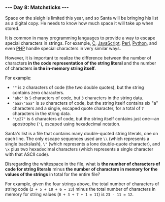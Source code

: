 ### --- Day 8: Matchsticks ---

Space on the sleigh is limited this year, and so Santa will be bringing his 
list as a digital copy. He needs to know how much space it will take up 
when stored.

It is common in many programming languages to provide a way to escape 
special characters in strings. For example, [C](https://en.wikipedia.org/wiki/Escape_sequences_in_C), [JavaScript](https://developer.mozilla.org/en-US/docs/Web/JavaScript/Reference/Global_Objects/String), [Perl](http://perldoc.perl.org/perlop.html#Quote-and-Quote-like-Operators), [Python](https://docs.python.org/2.0/ref/strings.html), 
and even [PHP](http://php.net/manual/en/language.types.string.php#language.types.string.syntax.double) handle special characters in very similar ways.

However, it is important to realize the difference between the number of 
characters **in the code representation of the string literal** and the number 
of characters **in the in-memory string itself**.

For example:

- `""` is `2` characters of code (the two double quotes), but the string 
contains zero characters.
- `"abc"` is `5` characters of code, but `3` characters in the string data.
- `"aaa\"aaa"` is `10` characters of code, but the string itself contains 
six "a" characters and a single, escaped quote character, for a total 
of `7` characters in the string data.
- `"\x27"` is `6` characters of code, but the string itself contains just 
one—an apostrophe (`'`), escaped using hexadecimal notation.

Santa's list is a file that contains many double-quoted string literals, 
one on each line. The only escape sequences used are `\\` (which represents a 
single backslash), `\"` (which represents a lone double-quote character), and 
`\x` plus two hexadecimal characters (which represents a single character 
with that ASCII code).

Disregarding the whitespace in the file, what is **the number of characters 
of code for string literals** minus **the number of characters in memory for 
the values of the strings** in total for the entire file?

For example, given the four strings above, the total number of characters 
of string code (`2 + 5 + 10 + 6 = 23`) minus the total number of characters 
in memory for string values (`0 + 3 + 7 + 1 = 11`) is `23 - 11 = 12`.
